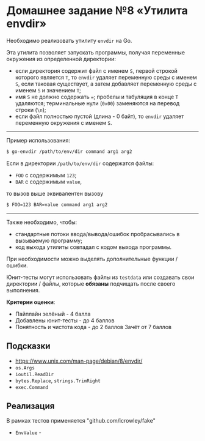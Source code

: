 # Домашнее задание №8 «Утилита envdir»

Необходимо реализовать утилиту `envdir` на Go.

Эта утилита позволяет запускать программы, получая переменные окружения из определенной директории:

* если директория содержит файл с именем `S`, первой строкой которого является `T`, то
`envdir` удаляет переменную среды с именем `S`, если таковая существует, а затем добавляет
переменную среды с именем `S` и значением `T`;
* имя `S` не должно содержать `=`; пробелы и табуляция в конце `T` удаляются; терминальные нули (`0x00`) заменяются на перевод строки (`\n`);
* если файл полностью пустой (длина - 0 байт), то `envdir` удаляет переменную окружения с именем `S`.

---
Пример использования:

```bash
$ go-envdir /path/to/env/dir command arg1 arg2
```

Если в директории `/path/to/env/dir` содержатся файлы:

* `FOO` с содержимым `123`;
* `BAR` с содержимым `value`,

то вызов выше эквивалентен вызову

```bash
$ FOO=123 BAR=value command arg1 arg2
```

---

Также необходимо, чтобы:

* стандартные потоки ввода/вывода/ошибок пробрасывались в вызываемую программу;
* код выхода утилиты совпадал с кодом выхода программы.

При необходимости можно выделять дополнительные функции / ошибки.

Юнит-тесты могут использовать файлы из `testdata` или создавать свои директории / файлы,
которые **обязаны** подчищать после своего выполнения.

**Критерии оценки**:

* Пайплайн зелёный - 4 балла
* Добавлены юнит-тесты - до 4 баллов
* Понятность и чистота кода - до 2 баллов
Зачёт от 7 баллов

## Подсказки

* https://www.unix.com/man-page/debian/8/envdir/
* `os.Args`
* `ioutil.ReadDir`
* `bytes.Replace`, `strings.TrimRight`
* `exec.Command`

## Реализация

В рамках тестов применяется "github.com/icrowley/fake"
* `EnvValue` - 